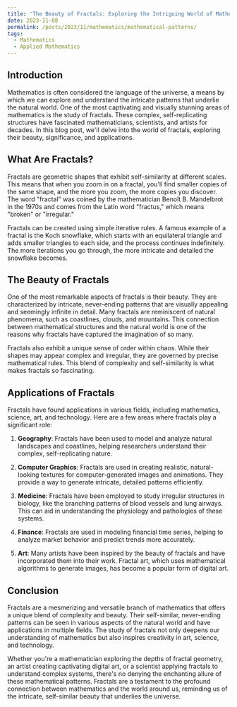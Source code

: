 ```yaml
---
title: 'The Beauty of Fractals: Exploring the Intriguing World of Mathematical Patterns'
date: 2023-11-08
permalink: /posts/2023/11/mathematics/mathematical-patterns/
tags:
  - Mathematics
  - Applied Mathematics
---
```


## Introduction

Mathematics is often considered the language of the universe, a means by which we can explore and understand the intricate patterns that underlie the natural world. One of the most captivating and visually stunning areas of mathematics is the study of fractals. These complex, self-replicating structures have fascinated mathematicians, scientists, and artists for decades. In this blog post, we'll delve into the world of fractals, exploring their beauty, significance, and applications.

## What Are Fractals?

Fractals are geometric shapes that exhibit self-similarity at different scales. This means that when you zoom in on a fractal, you'll find smaller copies of the same shape, and the more you zoom, the more copies you discover. The word "fractal" was coined by the mathematician Benoît B. Mandelbrot in the 1970s and comes from the Latin word "fractus," which means "broken" or "irregular."

Fractals can be created using simple iterative rules. A famous example of a fractal is the Koch snowflake, which starts with an equilateral triangle and adds smaller triangles to each side, and the process continues indefinitely. The more iterations you go through, the more intricate and detailed the snowflake becomes.

## The Beauty of Fractals

One of the most remarkable aspects of fractals is their beauty. They are characterized by intricate, never-ending patterns that are visually appealing and seemingly infinite in detail. Many fractals are reminiscent of natural phenomena, such as coastlines, clouds, and mountains. This connection between mathematical structures and the natural world is one of the reasons why fractals have captured the imagination of so many.

Fractals also exhibit a unique sense of order within chaos. While their shapes may appear complex and irregular, they are governed by precise mathematical rules. This blend of complexity and self-similarity is what makes fractals so fascinating.

## Applications of Fractals

Fractals have found applications in various fields, including mathematics, science, art, and technology. Here are a few areas where fractals play a significant role:

1. **Geography**: Fractals have been used to model and analyze natural landscapes and coastlines, helping researchers understand their complex, self-replicating nature.

2. **Computer Graphics**: Fractals are used in creating realistic, natural-looking textures for computer-generated images and animations. They provide a way to generate intricate, detailed patterns efficiently.

3. **Medicine**: Fractals have been employed to study irregular structures in biology, like the branching patterns of blood vessels and lung airways. This can aid in understanding the physiology and pathologies of these systems.

4. **Finance**: Fractals are used in modeling financial time series, helping to analyze market behavior and predict trends more accurately.

5. **Art**: Many artists have been inspired by the beauty of fractals and have incorporated them into their work. Fractal art, which uses mathematical algorithms to generate images, has become a popular form of digital art.

## Conclusion

Fractals are a mesmerizing and versatile branch of mathematics that offers a unique blend of complexity and beauty. Their self-similar, never-ending patterns can be seen in various aspects of the natural world and have applications in multiple fields. The study of fractals not only deepens our understanding of mathematics but also inspires creativity in art, science, and technology.

Whether you're a mathematician exploring the depths of fractal geometry, an artist creating captivating digital art, or a scientist applying fractals to understand complex systems, there's no denying the enchanting allure of these mathematical patterns. Fractals are a testament to the profound connection between mathematics and the world around us, reminding us of the intricate, self-similar beauty that underlies the universe.
